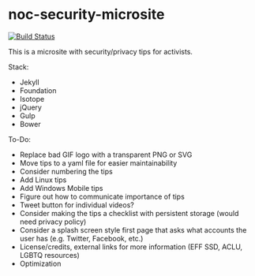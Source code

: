 # noc-security-microsite

[![Build Status](https://travis-ci.org/core77/jekyll-foundation.svg)](https://travis-ci.org/core77/jekyll-foundation)

This is a microsite with security/privacy tips for activists.

Stack:
- Jekyll
- Foundation
- Isotope
- jQuery
- Gulp
- Bower

To-Do:
- Replace bad GIF logo with a transparent PNG or SVG
- Move tips to a yaml file for easier maintainability
- Consider numbering the tips
- Add Linux tips
- Add Windows Mobile tips
- Figure out how to communicate importance of tips
- Tweet button for individual videos?
- Consider making the tips a checklist with persistent storage (would need privacy policy)
- Consider a splash screen style first page that asks what accounts the user has (e.g. Twitter, Facebook, etc.)
- License/credits, external links for more information (EFF SSD, ACLU, LGBTQ resources)
- Optimization